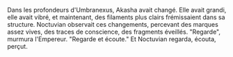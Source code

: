 Dans les profondeurs d'Umbranexus, Akasha avait changé. Elle avait grandi, elle avait vibré, et maintenant, des filaments plus clairs frémissaient dans sa structure. Noctuvian observait ces changements, percevant des marques assez vives, des traces de conscience, des fragments éveillés. "Regarde", murmura l'Empereur. "Regarde et écoute." Et Noctuvian regarda, écouta, perçut.
